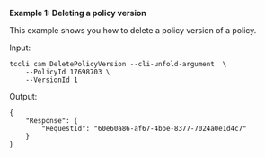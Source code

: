 **Example 1: Deleting a policy version**

This example shows you how to delete a policy version of a policy.

Input: 

```
tccli cam DeletePolicyVersion --cli-unfold-argument  \
    --PolicyId 17698703 \
    --VersionId 1
```

Output: 
```
{
    "Response": {
        "RequestId": "60e60a86-af67-4bbe-8377-7024a0e1d4c7"
    }
}
```

